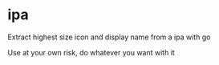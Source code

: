 # ipa
Extract highest size icon and display name from a ipa with go

Use at your own risk, do whatever you want with it
